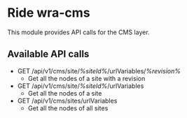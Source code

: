 # Ride wra-cms

This module provides API calls for the CMS layer.

## Available API calls

- GET /api/v1/cms/site/*%siteId%*/urlVariables/*%revision%*
    - Get all the nodes of a site with a revision
- GET /api/v1/cms/site/*%siteId%*/urlVariables
    - Get all the nodes of a site
- GET /api/v1/cms/sites/urlVariables
    - Get all the nodes of all sites
